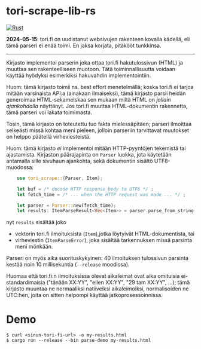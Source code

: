 # tori-scrape-lib-rs

[![Rust](https://github.com/MawKKe/tori-scrape-lib-rs/actions/workflows/rust.yml/badge.svg)](https://github.com/MawKKe/tori-scrape-lib-rs/actions/workflows/rust.yml)

**2024-05-15**: tori.fi on uudistanut websivujen rakenteen kovalla kädellä, eli tämä parseri ei enää toimi. En jaksa korjata, pitäkööt tunkkinsa.

---

Kirjasto implementoi parserin joka ottaa tori.fi hakutulossivun (HTML) ja
muuttaa sen rakenteelliseen muotoon. Tätä toiminnallisuutta voidaan käyttää
hyödyksi esimerkiksi hakuvahdin implementointiin.

Huom: tämä kirjasto toimii ns. best effort menetelmällä; koska tori.fi ei tarjoa
mitään varsinaista API:a (ainakaan ilmaiseksi), tämä kirjasto parsii heidän
generoimaa HTML-sekamelskaa sen mukaan miltä HTML on _jollain ajankohdalla_
näyttänyt. Jos tori.fi muuttaa HTML-dokumentin rakennetta, tämä parseri voi
lakata toimimasta. 

Tosin, tämä kirjasto on toteutettu tuo fakta mielessäpitäen; parseri ilmoittaa
selkeästi missä kohtaa meni pieleen, jolloin parseriin tarvittavat muutokset
on helppo päätellä virheviesteistä.

Huom: tämä kirjasto _ei_ implementoi mitään HTTP-pyyntöjen tekemistä tai ajastamista.
Kirjaston päärajapinta on `Parser` luokka, jota käytetään antamalla sille sivuhaun
ajankohta, sekä dokumentin sisältö UTF8-muodossa:

```Rust
    use tori_scrape::{Parser, Item};

    let buf = /* decode HTTP response body to UTF8 */ ;
    let fetch_time = /* ... when the HTTP request was made ... */ ;

    let parser = Parser::new(fetch_time);
    let results: ItemParseResult<Vec<Item>> = parser.parse_from_string(&buf);
```

nyt `results` sisältää joko
- vektorin tori.fi ilmoituksista (`Item`),jotka löytyivät HTML-dokumentista, tai
- virheviestin (`ItemParseError`), joka sisältää tarkennuksen missä parsinta meni mönkään.

Parseri on myös aika suorituskykyinen: 40 ilmoituksen tulossivun parsinta kestää
noin 10 millisekuntia (`--release` moodissa).

Huomaa että tori.fi:n ilmoituksissa olevat aikaleimat ovat aika omituisia ei-standardimaisia ("tänään XX:YY", 
"eilen XX:YY", "29 tam XX:YY", ...); tämä kirjasto
muuntaa ne normaaliksi natiiveiksi aikaleimoiksi, normalisoiden ne UTC:hen, joita on sitten helpompi käyttää jatkoprosessoinnissa.

# Demo

    $ curl <sinun-tori-fi-url> -o my-results.html
    $ cargo run --release --bin parse-demo my-results.html
